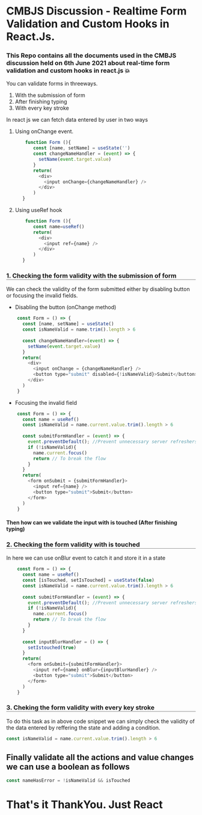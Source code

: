 # CMBJS Discussion - Realtime Form Validation and Custom Hooks in React.Js.
### This Repo contains all the documents used in the CMBJS discussion held on 6th June 2021 about real-time form validation and custom hooks in react.js :boom:

You can validate forms in threeways.
  1. With the submission of form
  2. After finishing typing
  3. With every key stroke

In react js we can fetch data entered by user in two ways
  1. Using onChange event.
```javascript
       function Form (){
          const [name, setName] = useState('')
          const changeNameHandler = (event) => {
            setName(event.target.value)
          }
          return(
            <div>
              <input onChange={changeNameHandler} />
            </div>
          )
      }
```
  2. Using useRef hook
```javascript
       function Form (){
          const name=useRef()
          return(
            <div>
              <input ref={name} />
            </div>
          )
      }
```
<h3 style = "border-bottom:1px solid gray;">1. Checking the form validity with the submission of form</h3>
  We can check the validity of the form submitted either by disabling button or focusing the invalid fields.
  
  * Disabling the button (onChange method)
```javascript
    const Form = () => {
      const [name, setName] = useState()
      const isNameValid = name.trim().length > 6
      
      const changeNameHandler=(event) => {
        setName(event.target.value)
      }
      return(
        <div>
          <input onChange = {changeNameHandler} />
          <button type="submit" disabled={!isNameValid}>Submit</button>
        </div>
      )
    }
```
  * Focusing the invalid field
```javascript
    const Form = () => {
      const name = useRef()
      const isNameValid = name.current.value.trim().length > 6
      
      const submitFormHandler = (event) => {
        event.preventDefault(); //Prevent unnecessary server refreshers
        if (!isNameValid){
          name.current.focus()
          return // To break the flow
        }
      }
      return(
        <form onSubmit = {submitFormHandler}>
          <input ref={name} />
          <button type="submit">Submit</button>
        </form>
      )
    }
```
#### Then how can we validate the input with is touched (After finishing typing)

<h3 style = "border-bottom:1px solid gray;">2. Checking the form validity with is touched</h3>
In here we can use onBlur event to catch it and store it in a state

```javascript
    const Form = () => {
      const name = useRef()
      const [isTouched, setIsTouched] = useState(false)
      const isNameValid = name.current.value.trim().length > 6
      
      const submitFormHandler = (event) => {
        event.preventDefault(); //Prevent unnecessary server refreshers
        if (!isNameValid){
          name.current.focus()
          return // To break the flow
        }
      }
      
      const inputBlurHandler = () => {
        setIstouched(true)
      }
      return(
        <form onSubmit={submitFormHandler}>
          <input ref={name} onBlur={inputBlurHandler} />
          <button type="submit">Submit</button>
        </form>
      )
    }
```

<h3 style = "border-bottom:1px solid gray;">3. Cheking the form validity with every key stroke</h3>
To do this task as in above code snippet we can simply check the validity of the data entered by reffering the state and adding a condition.

```javascript
const isNameValid = name.current.value.trim().length > 6
```

## Finally validate all the actions and value changes we can use a boolean as follows

```javascript
const nameHasError = !isNameValid && isTouched
```

# That's it ThankYou. Just React
